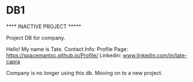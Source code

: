 # DB1
**** INACTIVE PROJECT *****

Project DB for company.

Hello! My name is Tate.
Contact Info: Profile Page: https://spacemantxc.github.io/Profile/ Linkedin: www.linkedin.com/in/tate-capra

Company is no longer using this db. Moving on to a new project. 